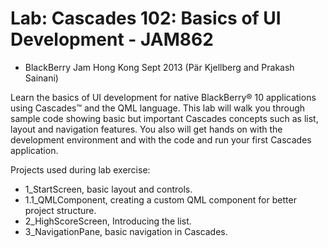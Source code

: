 # Lab: Cascades 102: Basics of UI Development - JAM862 #

- BlackBerry Jam Hong Kong Sept 2013 (Pär Kjellberg and Prakash Sainani)

Learn the basics of UI development for native BlackBerry® 10 applications using Cascades™ 
and the QML language. This lab will walk you through sample code showing basic but 
important Cascades concepts such as list, layout and navigation features. You also 
will get hands on with the development environment and with the code and run your 
first Cascades application.

Projects used during lab exercise:

- 1_StartScreen, basic layout and controls.
- 1.1_QMLComponent, creating a custom QML component for better project structure.
- 2_HighScoreScreen, Introducing the list.
- 3_NavigationPane, basic navigation in Cascades.